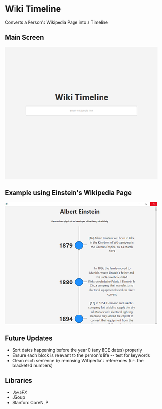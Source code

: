 # Wiki Timeline
Converts a Person's Wikipedia Page into a Timeline

## Main Screen
![alt text](https://github.com/mattmspaulding/wiki-timeline/blob/master/Screenshots/main-screen.png "Main Screen")
## Example using Einstein's Wikipedia Page
![alt text](https://github.com/mattmspaulding/wiki-timeline/blob/master/Screenshots/example-einstein-resized.png "Example using Einstein's Wiki page")

## Future Updates
* Sort dates happening before the year 0 (any BCE dates) properly
* Ensure each block is relevant to the person's life -- test for keywords
* Clean each sentence by removing Wikipedia's references (i.e. the bracketed numbers)

## Libraries
* JavaFX
* JSoup
* Stanford CoreNLP
